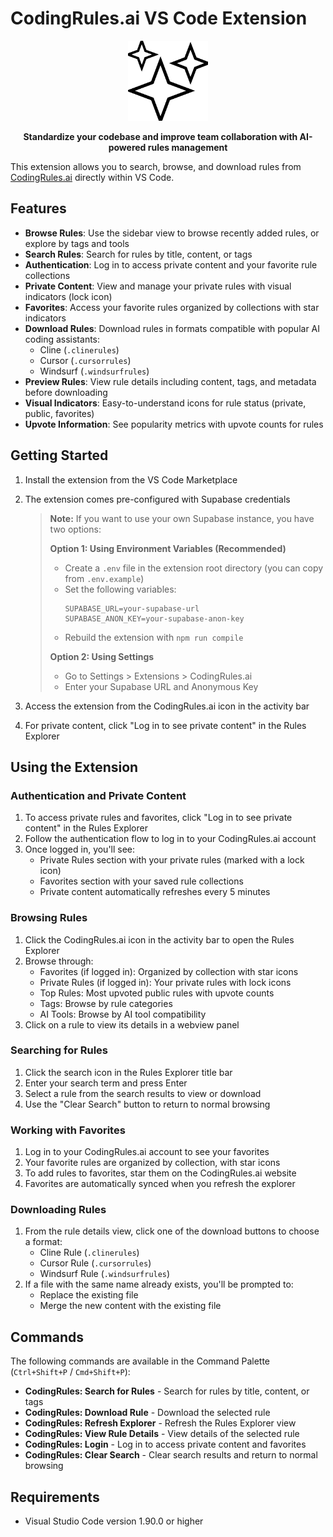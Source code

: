 # CodingRules.ai VS Code Extension

<div align="center">
  <img src="images/icon.png" alt="CodingRules.ai Logo" width="128" />
  <p><strong>Standardize your codebase and improve team collaboration with AI-powered rules management</strong></p>
</div>

This extension allows you to search, browse, and download rules from [CodingRules.ai](https://codingrules.ai) directly within VS Code.

## Features

- **Browse Rules**: Use the sidebar view to browse recently added rules, or explore by tags and tools
- **Search Rules**: Search for rules by title, content, or tags
- **Authentication**: Log in to access private content and your favorite rule collections
- **Private Content**: View and manage your private rules with visual indicators (lock icon)
- **Favorites**: Access your favorite rules organized by collections with star indicators
- **Download Rules**: Download rules in formats compatible with popular AI coding assistants:
    - Cline (`.clinerules`)
    - Cursor (`.cursorrules`)
    - Windsurf (`.windsurfrules`)
- **Preview Rules**: View rule details including content, tags, and metadata before downloading
- **Visual Indicators**: Easy-to-understand icons for rule status (private, public, favorites)
- **Upvote Information**: See popularity metrics with upvote counts for rules

## Getting Started

1. Install the extension from the VS Code Marketplace
2. The extension comes pre-configured with Supabase credentials

    > **Note:** If you want to use your own Supabase instance, you have two options:
    >
    > **Option 1: Using Environment Variables (Recommended)**
    >
    > - Create a `.env` file in the extension root directory (you can copy from `.env.example`)
    > - Set the following variables:
    >     ```
    >     SUPABASE_URL=your-supabase-url
    >     SUPABASE_ANON_KEY=your-supabase-anon-key
    >     ```
    > - Rebuild the extension with `npm run compile`
    >
    > **Option 2: Using Settings**
    >
    > - Go to Settings > Extensions > CodingRules.ai
    > - Enter your Supabase URL and Anonymous Key

3. Access the extension from the CodingRules.ai icon in the activity bar
4. For private content, click "Log in to see private content" in the Rules Explorer

## Using the Extension

### Authentication and Private Content

1. To access private rules and favorites, click "Log in to see private content" in the Rules Explorer
2. Follow the authentication flow to log in to your CodingRules.ai account
3. Once logged in, you'll see:
    - Private Rules section with your private rules (marked with a lock icon)
    - Favorites section with your saved rule collections
    - Private content automatically refreshes every 5 minutes

### Browsing Rules

1. Click the CodingRules.ai icon in the activity bar to open the Rules Explorer
2. Browse through:
    - Favorites (if logged in): Organized by collection with star icons
    - Private Rules (if logged in): Your private rules with lock icons
    - Top Rules: Most upvoted public rules with upvote counts
    - Tags: Browse by rule categories
    - AI Tools: Browse by AI tool compatibility
3. Click on a rule to view its details in a webview panel

### Searching for Rules

1. Click the search icon in the Rules Explorer title bar
2. Enter your search term and press Enter
3. Select a rule from the search results to view or download
4. Use the "Clear Search" button to return to normal browsing

### Working with Favorites

1. Log in to your CodingRules.ai account to see your favorites
2. Your favorite rules are organized by collection, with star icons
3. To add rules to favorites, star them on the CodingRules.ai website
4. Favorites are automatically synced when you refresh the explorer

### Downloading Rules

1. From the rule details view, click one of the download buttons to choose a format:
    - Cline Rule (`.clinerules`)
    - Cursor Rule (`.cursorrules`)
    - Windsurf Rule (`.windsurfrules`)
2. If a file with the same name already exists, you'll be prompted to:
    - Replace the existing file
    - Merge the new content with the existing file

## Commands

The following commands are available in the Command Palette (`Ctrl+Shift+P` / `Cmd+Shift+P`):

- **CodingRules: Search for Rules** - Search for rules by title, content, or tags
- **CodingRules: Download Rule** - Download the selected rule
- **CodingRules: Refresh Explorer** - Refresh the Rules Explorer view
- **CodingRules: View Rule Details** - View details of the selected rule
- **CodingRules: Login** - Log in to access private content and favorites
- **CodingRules: Clear Search** - Clear search results and return to normal browsing

## Requirements

- Visual Studio Code version 1.90.0 or higher
